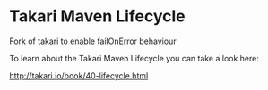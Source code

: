 # Takari Maven Lifecycle

Fork of takari to enable failOnError behaviour

To learn about the Takari Maven Lifecycle you can take a look here:

<http://takari.io/book/40-lifecycle.html>
